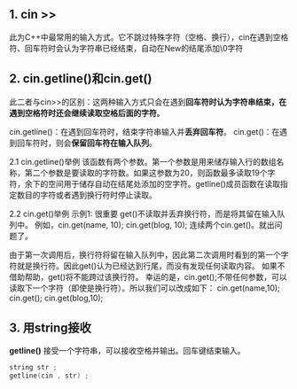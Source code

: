 ## 1. **cin >>**

此为C++中最常用的输入方式。它不跳过特殊字符（空格、换行），cin在遇到空格符、回车符时会认为字符串已经结束，自动在New的结尾添加\0字符

## 2. cin.getline()和cin.get()

此二者与cin>>的区别：这两种输入方式只会在遇到**回车符时认为字符串结束，在遇到空格符时还会继续读取空格后面的字符**。

cin.getline()：在遇到回车符时，结束字符串输入并**丢弃回车符**。
cin.get()：在遇到回车符时，则会**保留回车符在输入队列**。

2.1 cin.getline()举例
该函数有两个参数。第一个参数是用来储存输入行的数组名称，第二个参数是要读取的字符数。如果这参数为20，则函数最多读取19个字符，余下的空间用于储存自动在结尾处添加的空字符。getline()成员函数在读取指定数目的字符或者遇到换行符时停止读取。

2.2 cin.get()举例
示例1: 很重要
    get()不读取并丢弃换行符，而是将其留在输入队列中。
    例如，cin.get(name, 10); cin.get(blog, 10); 连续两个cin.get()。就出问题了。

由于第一次调用后，换行符将留在输入队列中，因此第二次调用时看到的第一个字符就是换行符。因此get()认为已经达到行尾，而没有发现任何读取内容。
如果不借助帮助，get()将不能跨过该换行符。
幸运的是，cin.get();不带任何参数，可以读取下一个字符（即使是换行符）。所以我们可以改成如下：
cin.get(name,10);
cin.get();
cin.get(blog,10);

## 3. **用string接收**

**getline()** 接受一个字符串，可以接收空格并输出。回车键结束输入。

```c++
string str ;
getline(cin , str) ;
```

